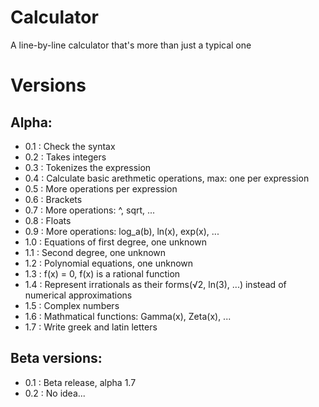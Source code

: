 # Calculator

A line-by-line calculator that's more than just a typical one

# Versions

## Alpha:

* 0.1 : Check the syntax
* 0.2 : Takes integers
* 0.3 : Tokenizes the expression
* 0.4 : Calculate basic arethmetic operations, max: one per expression
* 0.5 : More operations per expression
* 0.6 : Brackets
* 0.7 : More operations: ^, sqrt, ...
* 0.8 : Floats
* 0.9 : More operations: log_a(b), ln(x), exp(x), ...
* 1.0 : Equations of first degree, one unknown
* 1.1 : Second degree, one unknown
* 1.2 : Polynomial equations, one unknown
* 1.3 : f(x) = 0, f(x) is a rational function
* 1.4 : Represent irrationals as their forms(√2, ln(3), ...) instead of numerical approximations
* 1.5 : Complex numbers
* 1.6 : Mathmatical functions: Gamma(x), Zeta(x), ...
* 1.7 : Write greek and latin letters

## Beta versions:

* 0.1 : Beta release, alpha 1.7
* 0.2 : No idea...
